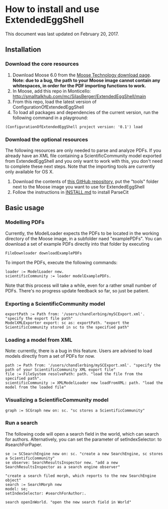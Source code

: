 # How to install and use ExtendedEggShell

This document was last updated on February 20, 2017.

## Installation
### Download the core resources
1. Download Moose 6.0 from the [Moose Technology download page](http://www.moosetechnology.org/#install). **Note: due to a bug, the path to your Moose image cannot contain any whitespaces, in order for the PDF importing functions to work.**
1. In Moose, add this repo in Monticello: http://smalltalkhub.com/mc/SilasBerger/ExtendedEggShell/main
1. From this repo, load the latest version of ConfigurationOfExtendedEggShell
1. To load all packages and dependencies of the current version, run the following command in a playground:
```smalltalk
(ConfigurationOfExtendedEggShell project version: '0.1') load
```

### Download the optional resources
The following resources are only needed to parse and analyze PDFs. If you already have an XML file containing a ScientificCommunity model exported from ExtendedEggShell and you only want to work with this, you don't need to complete these next steps. Note that the importing tools are currently only available for OS X.

1. Download the contents of [this GitHub repository](https://github.com/SilasBerger/ExtendedEggShell-tools), put the "tools" folder next to the Moose image you want to use for ExtendedEggShell
1. Follow the instructions in [INSTALL.md](INSTALL.md) to install ParseCit
 
## Basic usage
### Modelling PDFs
Currently, the ModelLoader expects the PDFs to be located in the working directory of the Moose image, in a subfolder naed "examplePDFs". You can download a set of example PDFs directly into that folder by executing

```smalltalk
FileDownloader downloadExamplePDFs
```

To import the PDFs, execute the following commands:</br>
```smalltalk
loader := ModelLoader new.
scientificCommunity := loader modelExamplePDFs.
```
Note that this process will take a while, even for a rather small number of PDFs. There's no progress update feedback so far, so just be patient.

### Exporting a ScientificCommunity model
```smalltalk
exportPath := Path from: '/users/chandlerbing/mySCExport.xml'. "specify the export file path"
ModelXMLExporter export: sc as: exportPath. "export the ScientificCommunity stored in sc to the specified path"
```
### Loading a model from XML
Note: currently, there is a bug in this feature. Users are advised to load models directly from a set of PDFs for now.

```smalltalk
path := Path from: '/users/chandlerbing/mySCExport.xml'. "specify the path of your ScientificCommunity XML export file"
file := FileSystem resolvePath: path. "load the file from the specified path".
scientificCommunity := XMLModelLoader new loadFromXML: path. "load the model from the loaded file"
```

### Visualizing a ScientificCommunity model
```smalltalk
graph := SCGraph new on: sc. "sc stores a ScientificCommunity"
```

### Run a search
The following code will open a search field in the world, which can search for authors. Alternatively, you can set the parameter of setIndexSelector: to #searchForPaper.

```smalltalk
se := SCSearchEngine new on: sc. "create a new SearchEngine, sc stores a ScientificCommunity"
se observe: SearchResultsInspector new. "add a new SearchResultsInspector as a search engine observer"

"create a search filed morph, which reports to the new SearchEngine object"
search := SearchMorph new
model: se;
setIndexSelector: #searchForAuthor:.

search openInWorld. "open the new search field in World"
```
